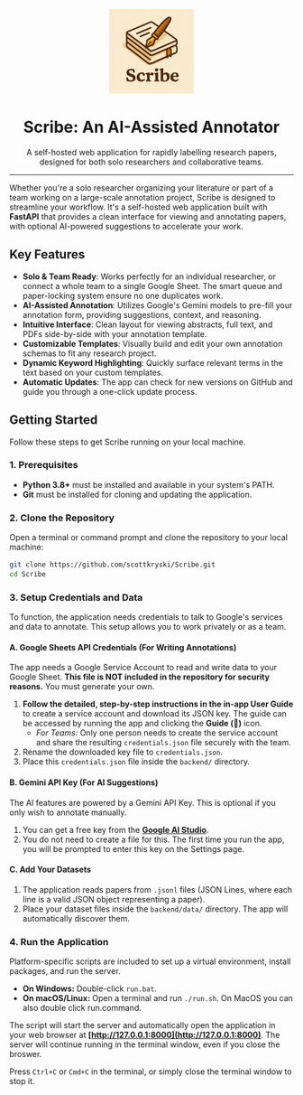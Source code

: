 <p align="center">
  <img src="backend/static/assets/scribe_logo.png" alt="Scribe Logo" width="150">
</p>

<h1 align="center">Scribe: An AI-Assisted Annotator</h1>

<p align="center">
  A self-hosted web application for rapidly labelling research papers, designed for both solo researchers and collaborative teams.
</p>

---

Whether you're a solo researcher organizing your literature or part of a team working on a large-scale annotation project, Scribe is designed to streamline your workflow. It's a self-hosted web application built with **FastAPI** that provides a clean interface for viewing and annotating papers, with optional AI-powered suggestions to accelerate your work.

## Key Features

- **Solo & Team Ready**: Works perfectly for an individual researcher, or connect a whole team to a single Google Sheet. The smart queue and paper-locking system ensure no one duplicates work.
- **AI-Assisted Annotation**: Utilizes Google's Gemini models to pre-fill your annotation form, providing suggestions, context, and reasoning.
- **Intuitive Interface**: Clean layout for viewing abstracts, full text, and PDFs side-by-side with your annotation template.
- **Customizable Templates**: Visually build and edit your own annotation schemas to fit any research project.
- **Dynamic Keyword Highlighting**: Quickly surface relevant terms in the text based on your custom templates.
- **Automatic Updates**: The app can check for new versions on GitHub and guide you through a one-click update process.

## Getting Started

Follow these steps to get Scribe running on your local machine.

### 1. Prerequisites

- **Python 3.8+** must be installed and available in your system's PATH.
- **Git** must be installed for cloning and updating the application.

### 2. Clone the Repository

Open a terminal or command prompt and clone the repository to your local machine:

```bash
git clone https://github.com/scottkryski/Scribe.git
cd Scribe
```

### 3. Setup Credentials and Data

To function, the application needs credentials to talk to Google's services and data to annotate. This setup allows you to work privately or as a team.

#### **A. Google Sheets API Credentials (For Writing Annotations)**

The app needs a Google Service Account to read and write data to your Google Sheet. **This file is NOT included in the repository for security reasons.** You must generate your own.

1.  **Follow the detailed, step-by-step instructions in the in-app User Guide** to create a service account and download its JSON key. The guide can be accessed by running the app and clicking the **Guide (📖)** icon.
    - _For Teams:_ Only one person needs to create the service account and share the resulting `credentials.json` file securely with the team.
2.  Rename the downloaded key file to `credentials.json`.
3.  Place this `credentials.json` file inside the `backend/` directory.

#### **B. Gemini API Key (For AI Suggestions)**

The AI features are powered by a Gemini API Key. This is optional if you only wish to annotate manually.

1.  You can get a free key from the **[Google AI Studio](https://aistudio.google.com/app/apikey)**.
2.  You do not need to create a file for this. The first time you run the app, you will be prompted to enter this key on the Settings page.

#### **C. Add Your Datasets**

1.  The application reads papers from `.jsonl` files (JSON Lines, where each line is a valid JSON object representing a paper).
2.  Place your dataset files inside the `backend/data/` directory. The app will automatically discover them.

### 4. Run the Application

Platform-specific scripts are included to set up a virtual environment, install packages, and run the server.

- **On Windows:** Double-click `run.bat`.
- **On macOS/Linux:** Open a terminal and run `./run.sh`. On MacOS you can also double click run.command.

The script will start the server and automatically open the application in your web browser at **[http://127.0.0.1:8000](http://127.0.0.1:8000)**. The server will continue running in the terminal window, even if you close the broswer.

Press `Ctrl+C` or `Cmd+C` in the terminal, or simply close the terminal window to stop it.
